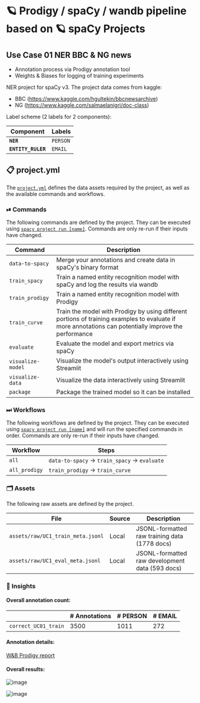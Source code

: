 <!-- SPACY PROJECT: AUTO-GENERATED DOCS START (do not remove) -->

# 🪐 Prodigy / spaCy / wandb pipeline based on 🪐 spaCy Projects
## Use Case 01 NER BBC & NG news
+ Annotation process via Prodigy annotation tool
+ Weights & Biases for logging of training experiments


NER project for spaCy v3. The project data comes from kaggle: 
+ BBC (https://www.kaggle.com/hgultekin/bbcnewsarchive)
+ NG (https://www.kaggle.com/salmaelanigri/doc-class)

Label scheme (2 labels for 2 components):

| Component | Labels |
| --- | --- |
| **`NER`** | `PERSON`|
| **`ENTITY_RULER`** | `EMAIL` |

## 📋 project.yml

The [`project.yml`](project.yml) defines the data assets required by the
project, as well as the available commands and workflows.

### ⏯ Commands

The following commands are defined by the project. They
can be executed using [`spacy project run [name]`](https://spacy.io/api/cli#project-run).
Commands are only re-run if their inputs have changed.

| Command | Description |
| --- | --- |
| `data-to-spacy` | Merge your annotations and create data in spaCy's binary format |
| `train_spacy` | Train a named entity recognition model with spaCy and log the results via wandb |
| `train_prodigy` | Train a named entity recognition model with Prodigy |
| `train_curve` | Train the model with Prodigy by using different portions of training examples to evaluate if more annotations can potentially improve the performance |
| `evaluate` | Evaluate the model and export metrics via spaCy |
| `visualize-model` | Visualize the model's output interactively using Streamlit |
| `visualize-data` | Visualize the data interactively using Streamlit |
| `package` | Package the trained model so it can be installed |


### ⏭ Workflows

The following workflows are defined by the project. They
can be executed using [`spacy project run [name]`](https://spacy.io/api/cli#project-run)
and will run the specified commands in order. Commands are only re-run if their
inputs have changed.

| Workflow | Steps |
| --- | --- |
| `all` |  `data-to-spacy` &rarr; `train_spacy` &rarr; `evaluate` |
| `all_prodigy` | `train_prodigy` &rarr; `train_curve` |

### 🗂 Assets

The following raw assets are defined by the project.

| File | Source | Description |
| --- | --- | --- |
| `assets/raw/UC1_train_meta.jsonl` | Local | JSONL-formatted raw training data (1778 docs) |
| `assets/raw/UC1_eval_meta.jsonl` | Local | JSONL-formatted raw development data (593 docs) |

### 💯 Insights
#### Overall annotation count:

| | # Annotations | # PERSON | # EMAIL |
| --- | --- | --- |--- |
| `correct_UC01_train` | 3500 | 1011 | 272 |

#### Annotation details:

[W&B Prodigy report](https://wandb.ai/alfred-ls/Prodigy_NER/reports/Visualizing-Prodigy-UC01-datasets--VmlldzoxMDkwMzQ4)

#### Overall results:

![image](https://user-images.githubusercontent.com/52454409/137497207-aaf6a3ca-b57f-4fb9-a6ab-369729e3d85a.png)

![image](https://user-images.githubusercontent.com/52454409/137497379-42ddd39e-5f02-453e-86a2-55434afbdfa9.png)




<!-- SPACY PROJECT: AUTO-GENERATED DOCS END (do not remove) -->
